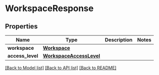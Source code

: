 # WorkspaceResponse

## Properties
Name | Type | Description | Notes
------------ | ------------- | ------------- | -------------
**workspace** | [**Workspace**](Workspace.md) |  | 
**access_level** | [**WorkspaceAccessLevel**](WorkspaceAccessLevel.md) |  | 

[[Back to Model list]](../README.md#documentation-for-models) [[Back to API list]](../README.md#documentation-for-api-endpoints) [[Back to README]](../README.md)


